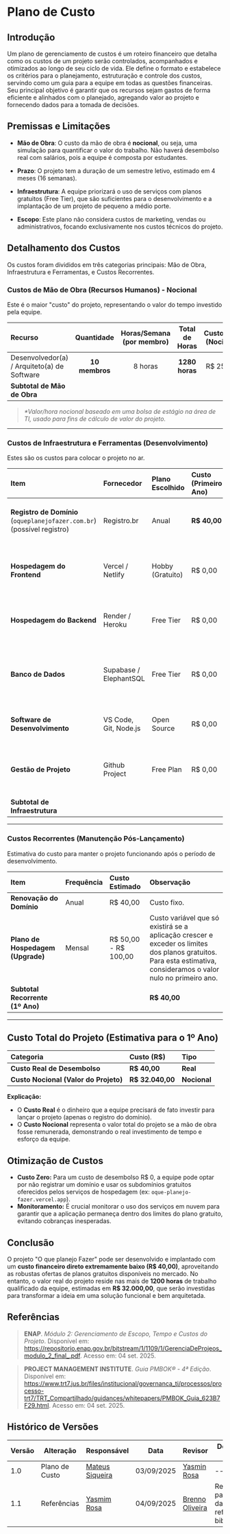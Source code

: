 # Plano de Custo

## Introdução

Um plano de gerenciamento de custos é um roteiro financeiro que detalha como os custos de um projeto serão controlados, acompanhados e otimizados ao longo de seu ciclo de vida. Ele define o formato e estabelece os critérios para o planejamento, estruturação e controle dos custos, servindo como um guia para a equipe em todas as questões financeiras. Seu principal objetivo é garantir que os recursos sejam gastos de forma eficiente e alinhados com o planejado, agregando valor ao projeto e fornecendo dados para a tomada de decisões. 

## Premissas e Limitações

- **Mão de Obra**: O custo da mão de obra é **nocional**, ou seja, uma simulação para quantificar o valor do trabalho. Não haverá desembolso real com salários, pois a equipe é composta por estudantes.

- **Prazo**: O projeto tem a duração de um semestre letivo, estimado em 4 meses (16 semanas).

- **Infraestrutura**: A equipe priorizará o uso de serviços com planos gratuitos (Free Tier), que são suficientes para o desenvolvimento e a implantação de um projeto de pequeno a médio porte.

- **Escopo**: Este plano não considera custos de marketing, vendas ou administrativos, focando exclusivamente nos custos técnicos do projeto.

## Detalhamento dos Custos

Os custos foram divididos em três categorias principais: Mão de Obra,
Infraestrutura e Ferramentas, e Custos Recorrentes.

### Custos de Mão de Obra (Recursos Humanos) - Nocional

Este é o maior "custo" do projeto, representando o valor do tempo investido pela
equipe.

| Recurso                                     |   Quantidade   | Horas/Semana (por membro) | Total de Horas | Custo/Hora (Nocional) | Custo Total (Nocional) |
| :------------------------------------------ | :------------: | :-----------------------: | :------------: | :-------------------: | :--------------------: |
| Desenvolvedor(a) / Arquiteto(a) de Software | **10 membros** |          8 horas          | **1280 horas** |       R$ 25,00*       |    **R$ 32.000,00**    |
| **Subtotal de Mão de Obra**                 |                |                           |                |                       |    **R$ 32.000,00**    |

> _\*Valor/hora nocional baseado em uma bolsa de estágio na área de TI, usado para
fins de cálculo de valor do projeto._

---

### Custos de Infraestrutura e Ferramentas (Desenvolvimento)

Estes são os custos para colocar o projeto no ar.

| Item                                                                    | Fornecedor             | Plano Escolhido  | Custo (Primeiro Ano) | Justificativa                                                       |
| :---------------------------------------------------------------------- | :--------------------- | :--------------- | :------------------- | :------------------------------------------------------------------ |
| **Registro de Domínio** (`oqueplanejofazer.com.br`) (possível registro) | Registro.br            | Anual            | **R$ 40,00**         | Custo real para ter um endereço web profissional.                   |
| **Hospedagem do Frontend**                                              | Vercel / Netlify       | Hobby (Gratuito) | R$ 0,00              | O plano gratuito é excelente para aplicações React/Vue.             |
| **Hospedagem do Backend**                                               | Render / Heroku        | Free Tier        | R$ 0,00              | Suficiente para a carga inicial de um projeto acadêmico.            |
| **Banco de Dados**                                                      | Supabase / ElephantSQL | Free Tier        | R$ 0,00              | O plano gratuito suporta milhares de registros, ideal para começar. |
| **Software de Desenvolvimento**                                         | VS Code, Git, Node.js  | Open Source      | R$ 0,00              | Ferramentas gratuitas e padrão de mercado.                          |
| **Gestão de Projeto**                                                   | Github Project          | Free Plan        | R$ 0,00              | O plano gratuito atende perfeitamente equipes grandes.              |
| **Subtotal de Infraestrutura**                                          |                        |                  |                      | **R$ 40,00**                                                        |

---

### Custos Recorrentes (Manutenção Pós-Lançamento)

Estimativa do custo para manter o projeto funcionando após o período de
desenvolvimento.

| Item                              | Frequência | Custo Estimado       | Observação                                                                                                                                                        |
| :-------------------------------- | :--------- | :------------------- | :---------------------------------------------------------------------------------------------------------------------------------------------------------------- |
| **Renovação do Domínio**          | Anual      | R$ 40,00             | Custo fixo.                                                                                                                                                       |
| **Plano de Hospedagem (Upgrade)** | Mensal     | R$ 50,00 - R$ 100,00 | Custo variável que só existirá se a aplicação crescer e exceder os limites dos planos gratuitos. Para esta estimativa, consideramos o valor nulo no primeiro ano. |
| **Subtotal Recorrente (1º Ano)**  |            |                      | **R$ 40,00**                                                                                                                                                      |

---

## Custo Total do Projeto (Estimativa para o 1º Ano)

| Categoria                             | Custo (R$)       | Tipo         |
| :------------------------------------ | :--------------- | :----------- |
| **Custo Real de Desembolso**          | **R$ 40,00**     | **Real**     |
| **Custo Nocional (Valor do Projeto)** | **R$ 32.040,00** | **Nocional** |

**Explicação:**

- O **Custo Real** é o dinheiro que a equipe precisará de fato investir para
  lançar o projeto (apenas o registro do domínio).
- O **Custo Nocional** representa o valor total do projeto se a mão de obra
  fosse remunerada, demonstrando o real investimento de tempo e esforço da
  equipe.

## Otimização de Custos

- **Custo Zero:** Para um custo de desembolso R$ 0, a equipe pode optar por não
  registrar um domínio e usar os subdomínios gratuitos oferecidos pelos serviços
  de hospedagem (ex: `oque-planejo-fazer.vercel.app`).
- **Monitoramento:** É crucial monitorar o uso dos serviços em nuvem para
  garantir que a aplicação permaneça dentro dos limites do plano gratuito,
  evitando cobranças inesperadas.

## Conclusão

O projeto "O que planejo Fazer" pode ser desenvolvido e implantado com um
**custo financeiro direto extremamente baixo (R$ 40,00)**, aproveitando as
robustas ofertas de planos gratuitos disponíveis no mercado. No entanto, o valor
real do projeto reside nas mais de **1200 horas** de trabalho qualificado da
equipe, estimadas em **R$ 32.000,00**, que serão investidas para transformar a
ideia em uma solução funcional e bem arquitetada.


## **Referências**

> **ENAP**. *Módulo 2: Gerenciamento de Escopo, Tempo e Custos do Projeto*. Disponível em: <https://repositorio.enap.gov.br/bitstream/1/1109/1/GerenciaDeProjeos_modulo_2_final_.pdf>. Acesso em: 04 set. 2025.

> **PROJECT MANAGEMENT INSTITUTE**. *Guia PMBOK® - 4ª Edição*. Disponível em: <https://www.trt7.jus.br/files/institucional/governanca_ti/processos/processo-trt7/TRT_Compartilhado/guidances/whitepapers/PMBOK_Guia_623B7F29.html>. Acesso em: 04 set. 2025.

## Histórico de Versões

| Versão | Alteração | Responsável | Data | Revisor |  Detalhes da Revisão | Data da Revisão |
|--------|-----------|-------------|------|---------|----------------------|-----------------|
| 1.0 | Plano de Custo | [Mateus Siqueira](https://github.com/siqueira-prog) | 03/09/2025 | [Yasmin Rosa](https://github.com/yaskisoba) | -- | 04/09/2025|
| 1.1 | Referências | [Yasmim Rosa](https://github.com/yaskisoba) | 04/09/2025 | [Brenno Oliveira](https://github.com/Brenno-Silva01) | Realizada a padronização das referências bibliográficas | 05/09/2025 |
